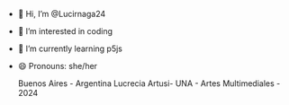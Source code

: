 - 👋 Hi, I’m @Lucirnaga24
- 👀 I’m interested in coding
- 🌱 I’m currently learning p5js
- 😄 Pronouns: she/her

  Buenos Aires - Argentina
  Lucrecia Artusi- UNA - Artes Multimediales - 2024

<!---
Lucirnaga24/Lucirnaga24 is a ✨ special ✨ repository because its `README.md` (this file) appears on your GitHub profile.
You can click the Preview link to take a look at your changes.
--->
